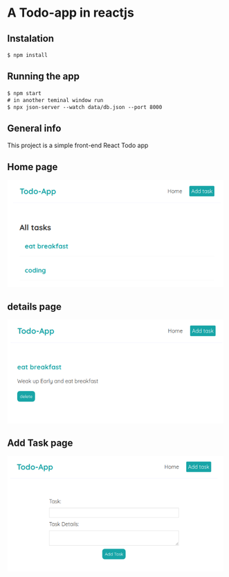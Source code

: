 # A Todo-app in reactjs

## Instalation
```bach
$ npm install
```

## Running the app

```bach
$ npm start
# in another teminal window run
$ npx json-server --watch data/db.json --port 8000
```

## General info
This project is a simple front-end React Todo app

## Home page
<img src="https://github.com/Pyt45/todo-app/blob/master/assest/home.png" width="500" />

## details page
<img src="https://github.com/Pyt45/todo-app/blob/master/assest/details.png" width="500" />

## Add Task page
<img src="https://github.com/Pyt45/todo-app/blob/master/assest/addTask.png" width="500" />
